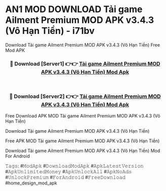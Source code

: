 # AN1 MOD DOWNLOAD Tải game Ailment Premium MOD APK v3.4.3 (Vô Hạn Tiền) - i71bv
Download Tải game Ailment Premium MOD APK v3.4.3 (Vô Hạn Tiền) Free Mod APK

<div align="center">
<h3>🔴 Download [Server1] 👉👉 <a href="https://apk-comot.site?title=Tải_game_Ailment_Premium_MOD_APK_v3.4.3_(Vô_Hạn_Tiền)">Tải game Ailment Premium MOD APK v3.4.3 (Vô Hạn Tiền) Mod Apk</a></h3><br>

<h3>🔴 Download [Server2] 👉👉 <a href="https://apk-comot.site?title=Tải_game_Ailment_Premium_MOD_APK_v3.4.3_(Vô_Hạn_Tiền)">Tải game Ailment Premium MOD APK v3.4.3 (Vô Hạn Tiền) Mod Apk</a></h3>
</div>


Free Download APK MOD Tải game Ailment Premium MOD APK v3.4.3 (Vô Hạn Tiền)

Download Tải game Ailment Premium MOD APK v3.4.3 (Vô Hạn Tiền) 

Free APK MOD Tải game Ailment Premium MOD APK v3.4.3 (Vô Hạn Tiền) 

Download Tải game Ailment Premium MOD APK v3.4.3 (Vô Hạn Tiền) Mod For Android

𝚃𝚊𝚐𝚜: #𝙼𝚘𝚍𝙰𝚙𝚔 #𝙳𝚘𝚠𝚗𝚕𝚘𝚊𝚍𝙼𝚘𝚍𝙰𝚙𝚔 #𝙰𝚙𝚔𝙻𝚊𝚝𝚎𝚜𝚝𝚅𝚎𝚛𝚜𝚒𝚘𝚗 #𝙰𝚙𝚔𝚄𝚗𝚕𝚒𝚖𝚒𝚝𝚎𝚍𝙼𝚘𝚗𝚎𝚢 #𝙰𝚙𝚔𝚄𝚗𝚕𝚘𝚌𝚔𝙰𝚕𝚕 #𝙰𝚙𝚔𝙽𝚘𝙰𝚍𝚜 #𝚄𝚗𝚕𝚘𝚌𝚔𝙿𝚛𝚎𝚖𝚒𝚞𝚖 #𝙵𝚘𝚛𝙰𝚗𝚍𝚛𝚘𝚒𝚍 #𝙵𝚛𝚎𝚎𝙳𝚘𝚠𝚗𝚕𝚘𝚊𝚍 #home_design_mod_apk